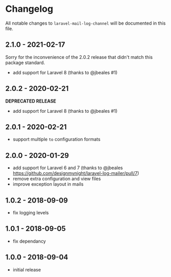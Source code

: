 # Changelog

All notable changes to `laravel-mail-log-channel` will be documented in this file.

## 2.1.0 - 2021-02-17

Sorry for the inconvenience of the 2.0.2 release that didn't match this package standard.

- add support for Laravel 8 (thanks to @jbeales #1)

## 2.0.2 - 2020-02-21

**DEPRECATED RELEASE**
- add support for Laravel 8 (thanks to @jbeales #1)

## 2.0.1 - 2020-02-21

- support multiple `to` configuration formats

## 2.0.0 - 2020-01-29

- add support for Laravel 6 and 7 (thanks to @jbeales https://github.com/designmynight/laravel-log-mailer/pull/7)
- remove extra configuration and view files
- improve exception layout in mails

## 1.0.2 - 2018-09-09

- fix logging levels

## 1.0.1 - 2018-09-05

- fix dependancy

## 1.0.0 - 2018-09-04

- initial release
